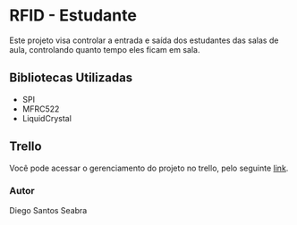 # RFID - Estudante

Este projeto visa controlar a entrada e saída dos estudantes das salas de aula, controlando quanto tempo eles ficam em sala.

## Bibliotecas Utilizadas

- SPI
- MFRC522
- LiquidCrystal

## Trello

Você pode acessar o gerenciamento do projeto no trello, pelo seguinte [link](https://trello.com/b/6YHA5UFT/rfid-arduino).

### Autor

Diego Santos Seabra
